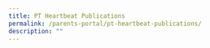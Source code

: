 ```yaml
---
title: PT Heartbeat Publications
permalink: /parents-portal/pt-heartbeat-publications/
description: ""
---
```

